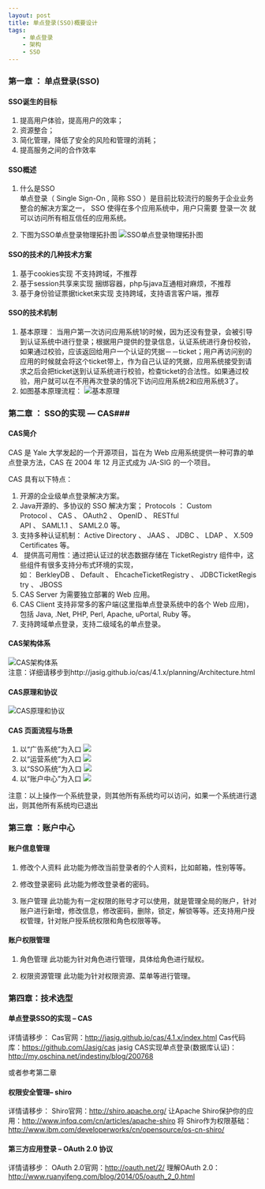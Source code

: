 ```yaml
---
layout: post
title: 单点登录(SSO)概要设计
tags:
    - 单点登录
    - 架构
    - SSO
---
```



### 第一章	： 单点登录(SSO) ###


#### SSO诞生的目标 ####
1.	提高用户体验，提高用户的效率；
2.	资源整合；
3.	简化管理，降低了安全的风险和管理的消耗；
4.	提高服务之间的合作效率


#### SSO概述 ####
1.	什么是SSO	
	单点登录（ Single Sign-On , 简称 SSO ）是目前比较流行的服务于企业业务整合的解决方案之一， SSO 使得在多个应用系统中，用户只需要 登录一次 就可以访问所有相互信任的应用系统。

2.	下图为SSO单点登录物理拓扑图	
![SSO单点登录物理拓扑图](http://cdn.jasonsoso.com//2016/sso1.png  "SSO单点登录物理拓扑图")


#### SSO的技术的几种技术方案 ####
1.	基于cookies实现
	不支持跨域，不推荐
2. 	基于session共享来实现
	捆绑容器，php与java互通相对麻烦，不推荐
3. 	基于身份验证票据ticket来实现
	支持跨域，支持语言客户端，推荐


#### SSO的技术机制 ####

1. 	基本原理：
	当用户第一次访问应用系统1的时候，因为还没有登录，会被引导到认证系统中进行登录；根据用户提供的登录信息，认证系统进行身份校验，如果通过校验，应该返回给用户一个认证的凭据－－ticket；用户再访问别的应用的时候就会将这个ticket带上，作为自己认证的凭据，应用系统接受到请求之后会把ticket送到认证系统进行校验，检查ticket的合法性。如果通过校验，用户就可以在不用再次登录的情况下访问应用系统2和应用系统3了。
2. 	如图基本原理流程：
	![基本原理](http://cdn.jasonsoso.com//2016/sso2.png  "基本原理")





### 第二章 ： SSO的实现 –– CAS###


####  CAS简介 ####
CAS 是 Yale 大学发起的一个开源项目，旨在为 Web 应用系统提供一种可靠的单点登录方法，CAS 在 2004 年 12 月正式成为 JA-SIG 的一个项目。

CAS 具有以下特点：

1. 	开源的企业级单点登录解决方案。	
2. 	Java开源的、多协议的 SSO 解决方案； Protocols ： Custom Protocol 、 CAS 、 OAuth2 、 OpenID 、 RESTful API 、 SAML1.1 、 SAML2.0 等。
3. 	支持多种认证机制： Active Directory 、 JAAS 、 JDBC 、 LDAP 、 X.509 Certificates 等。
4.  	提供高可用性：通过把认证过的状态数据存储在 TicketRegistry 组件中，这些组件有很多支持分布式环境的实现，如： BerkleyDB 、 Default 、 EhcacheTicketRegistry 、 JDBCTicketRegistry 、 JBOSS 
5. 	CAS Server 为需要独立部署的 Web 应用。
6. 	CAS Client 支持非常多的客户端(这里指单点登录系统中的各个 Web 应用)，包括 Java, .Net, PHP, Perl, Apache, uPortal, Ruby 等。
7. 	支持跨域单点登录，支持二级域名的单点登录。


####  CAS架构体系 ####

![CAS架构体系](http://cdn.jasonsoso.com//2016/sso3.png  "CAS架构体系")	
	注意：详细请移步到http://jasig.github.io/cas/4.1.x/planning/Architecture.html


####  CAS原理和协议 ####

![CAS原理和协议](http://cdn.jasonsoso.com//2016/sso4.png  "CAS原理和协议")


####  CAS 页面流程与场景 ####


1. 	以“广告系统”为入口
	![](http://cdn.jasonsoso.com//2016/sso5.png) 
2. 	以“运营系统”为入口
	![](http://cdn.jasonsoso.com//2016/sso6.png)
3.	以“SSO系统”为入口
	![](http://cdn.jasonsoso.com//2016/sso7.png)
4.	以“账户中心”为入口
	![](http://cdn.jasonsoso.com//2016/sso8.png)

注意：以上操作一个系统登录，则其他所有系统均可以访问，如果一个系统进行退出，则其他所有系统均已退出



### 第三章	：账户中心 ###

#### 账户信息管理 ####

1.	修改个人资料
	此功能为修改当前登录者的个人资料，比如邮箱，性别等等。

2.	修改登录密码
	此功能为修改登录者的密码。

3.	账户管理
	此功能为有一定权限的账号才可以使用，就是管理全局的账户，针对账户进行新增，修改信息，修改密码，删除，锁定，解锁等等。还支持用户授权管理，针对账户授系统权限和角色权限等等。



#### 账户权限管理 ####

1. 	角色管理
	此功能为针对角色进行管理，具体给角色进行赋权。

2. 	权限资源管理
	此功能为针对权限资源、菜单等进行管理。




### 第四章：技术选型 ###

#### 单点登录SSO的实现 – CAS ####

详情请移步：
Cas官网：http://jasig.github.io/cas/4.1.x/index.html
Cas代码库：https://github.com/Jasig/cas
jasig CAS实现单点登录(数据库认证)：http://my.oschina.net/indestiny/blog/200768

或者参考第二章



#### 权限安全管理– shiro ####

详情请移步：
Shiro官网：http://shiro.apache.org/ 
让Apache Shiro保护你的应用：http://www.infoq.com/cn/articles/apache-shiro
将 Shiro作为权限基础：http://www.ibm.com/developerworks/cn/opensource/os-cn-shiro/


#### 第三方应用登录 – OAuth 2.0 协议 ####

详情请移步：
OAuth 2.0官网：http://oauth.net/2/	
理解OAuth 2.0：http://www.ruanyifeng.com/blog/2014/05/oauth_2_0.html







